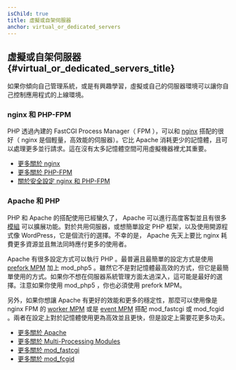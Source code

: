 ```yaml
---
isChild: true
title: 虛擬或自架伺服器
anchor: virtual_or_dedicated_servers
---
```


## 虛擬或自架伺服器 {#virtual_or_dedicated_servers_title}

如果你傾向自己管理系統，或是有興趣學習，虛擬或自己的伺服器環境可以讓你自己控制應用程式的上線環境。

### nginx 和 PHP-FPM

PHP 透過內建的 FastCGI Process Manager（ FPM ），可以和 [nginx](http://nginx.org) 搭配的很好（ nginx 是個輕量，高效能的伺服器）。它比 Apache 消耗更少的記憶體，且可以處理更多並行請求。這在沒有太多記憶體空間可用虛擬機器裡尤其重要。

* [更多關於 nginx](http://nginx.org)
* [更多關於 PHP-FPM](http://php.net/manual/en/install.fpm.php)
* [關於安全設定 nginx 和 PHP-FPM](https://nealpoole.com/blog/2011/04/setting-up-php-fastcgi-and-nginx-dont-trust-the-tutorials-check-your-configuration/)

### Apache 和 PHP

PHP 和 Apache 的搭配使用已經蠻久了， Apache 可以進行高度客製並且有很多[模組](http://httpd.apache.org/docs/2.4/mod/) 可以擴展功能。對於共用伺服器，或想簡單設定 PHP 框架，以及使用開源程式像 WordPress，它是個流行的選擇。不幸的是， Apache 先天上要比 nginx 耗費更多資源並且無法同時應付更多的使用者。

Apache 有很多設定方式可以執行 PHP 。最普遍且最簡單的設定方式是使用 [prefork MPM](http://httpd.apache.org/docs/2.4/mod/prefork.html) 加上 mod_php5 。雖然它不是對記憶體最高效的方式，但它是最簡單使用的方式。如果你不想在伺服器系統管理方面太過深入，這可能是最好的選擇。注意如果你使用 mod_php5 ，你也必須使用 prefork MPM。

另外，如果你想讓 Apache 有更好的效能和更多的穩定性，那麼可以使用像是 nginx FPM 的 [worker MPM](http://httpd.apache.org/docs/2.4/mod/worker.html) 或是 [event MPM](http://httpd.apache.org/docs/2.4/mod/event.html) 搭配 mod_fastcgi 或 mod_fcgid 。兩者在設定上對於記憶體使用更為高效並且更快，但是設定上需要花更多功夫。

* [更多關於 Apache](http://httpd.apache.org/)
* [更多關於 Multi-Processing Modules](http://httpd.apache.org/docs/2.4/mod/mpm_common.html)
* [更多關於 mod_fastcgi](http://www.fastcgi.com/mod_fastcgi/docs/mod_fastcgi.html)
* [更多關於 mod_fcgid](http://httpd.apache.org/mod_fcgid/)
